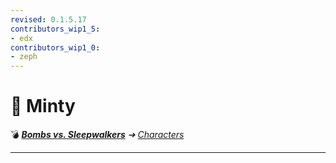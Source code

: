 ```yaml
---
revised: 0.1.5.17
contributors_wip1_5:
- edx
contributors_wip1_0:
- zeph
---
```


# 📄 Minty

💣 ***[Bombs vs. Sleepwalkers][home]** ➔ [Characters][characters]*

****

[home]: /README.md
[characters]: /characters/readme.md
